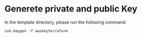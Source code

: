 # Generete private and public Key

In the template directory, please run the following command:
```
ssh-keygen -f awskeyterraform

```